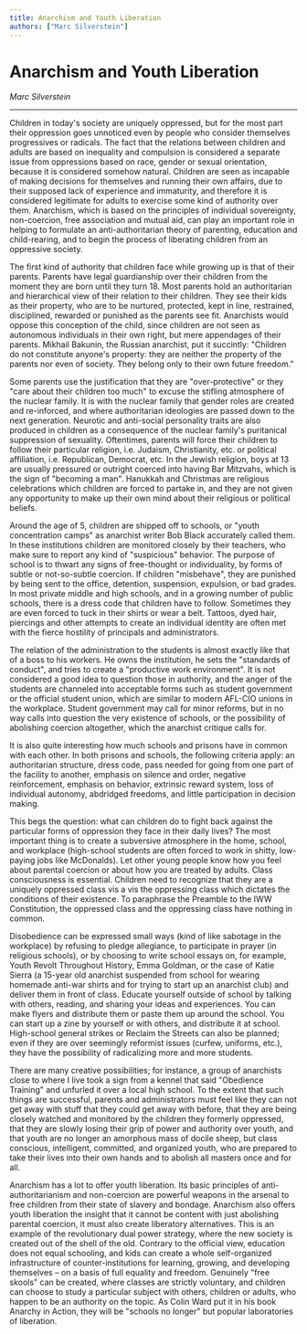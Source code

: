 ```yaml
---
title: Anarchism and Youth Liberation
authors: ["Marc Silverstein"]
---
```


# Anarchism and Youth Liberation

_Marc Silverstein_

---

Children in today's society are uniquely oppressed, but for the most part their oppression goes unnoticed even by people who consider themselves progressives or radicals. The fact that the relations between children and adults are based on inequality and compulsion is considered a separate issue from oppressions based on race, gender or sexual orientation, because it is considered somehow natural. Children are seen as incapable of making decisions for themselves and running their own affairs, due to their supposed lack of experience and immaturity, and therefore it is considered legitimate for adults to exercise some kind of authority over them. Anarchism, which is based on the principles of individual sovereignty, non-coercion, free association and mutual aid, can play an important role in helping to formulate an anti-authoritarian theory of parenting, education and child-rearing, and to begin the process of liberating children from an oppressive society.

The first kind of authority that children face while growing up is that of their parents. Parents have legal guardianship over their children from the moment they are born until they turn 18. Most parents hold an authoritarian and hierarchical view of their relation to their children. They see their kids as their property, who are to be nurtured, protected, kept in line, restrained, disciplined, rewarded or punished as the parents see fit. Anarchists would oppose this conception of the child, since children are not seen as autonomous individuals in their own right, but mere appendages of their parents. Mikhail Bakunin, the Russian anarchist, put it succintly: "Children do not constitute anyone's property: they are neither the property of the parents nor even of society. They belong only to their own future freedom."

Some parents use the justification that they are "over-protective" or they "care about their children too much" to excuse the stifling atmosphere of the nuclear family. It is with the nuclear family that gender roles are created and re-inforced, and where authoritarian ideologies are passed down to the next generation. Neurotic and anti-social personality traits are also produced in children as a consequence of the nuclear family's puritanical suppression of sexuality. Oftentimes, parents will force their children to follow their particular religion, i.e. Judaism, Christianity, etc. or political affiliation, i.e. Republican, Democrat, etc. In the Jewish religion, boys at 13 are usually pressured or outright coerced into having Bar Mitzvahs, which is the sign of "becoming a man". Hanukkah and Christmas are religious celebrations which children are forced to partake in, and they are not given any opportunity to make up their own mind about their religious or political beliefs.

Around the age of 5, children are shipped off to schools, or "youth concentration camps" as anarchist writer Bob Black accurately called them. In these institutions children are monitored closely by their teachers, who make sure to report any kind of "suspicious" behavior. The purpose of school is to thwart any signs of free-thought or individuality, by forms of subtle or not-so-subtle coercion. If children "misbehave", they are punished by being sent to the office, detention, suspension, expulsion, or bad grades. In most private middle and high schools, and in a growing number of public schools, there is a dress code that children have to follow. Sometimes they are even forced to tuck in their shirts or wear a belt. Tattoos, dyed hair, piercings and other attempts to create an individual identity are often met with the fierce hostility of principals and administrators.

The relation of the administration to the students is almost exactly like that of a boss to his workers. He owns the institution, he sets the "standards of conduct", and tries to create a "productive work environment". It is not considered a good idea to question those in authority, and the anger of the students are channeled into acceptable forms such as student government or the official student union, which are similar to modern AFL-CIO unions in the workplace. Student government may call for minor reforms, but in no way calls into question the very existence of schools, or the possibility of abolishing coercion altogether, which the anarchist critique calls for.

It is also quite interesting how much schools and prisons have in common with each other. In both prisons and schools, the following criteria apply: an authoritarian structure, dress code, pass needed for going from one part of the facility to another, emphasis on silence and order, negative reinforcement, emphasis on behavior, extrinsic reward system, loss of individual autonomy, abdridged freedoms, and little participation in decision making.

This begs the question: what can children do to fight back against the particular forms of oppression they face in their daily lives? The most important thing is to create a subversive atmosphere in the home, school, and workplace (high-school students are often forced to work in shitty, low-paying jobs like McDonalds). Let other young people know how you feel about parental coercion or about how you are treated by adults. Class consciousness is essential. Children need to recognize that they are a uniquely oppressed class vis a vis the oppressing class which dictates the conditions of their existence. To paraphrase the Preamble to the IWW Constitution, the oppressed class and the oppressing class have nothing in common.

Disobedience can be expressed small ways (kind of like sabotage in the workplace) by refusing to pledge allegiance, to participate in prayer (in religious schools), or by choosing to write school essays on, for example, Youth Revolt Throughout History, Emma Goldman, or the case of Katie Sierra (a 15-year old anarchist suspended from school for wearing homemade anti-war shirts and for trying to start up an anarchist club) and deliver them in front of class. Educate yourself outside of school by talking with others, reading, and sharing your ideas and experiences. You can make flyers and distribute them or paste them up around the school. You can start up a zine by yourself or with others, and distribute it at school. High-school general strikes or Reclaim the Streets can also be planned; even if they are over seemingly reformist issues (curfew, uniforms, etc.), they have the possibility of radicalizing more and more students.

There are many creative possibilities; for instance, a group of anarchists close to where I live took a sign from a kennel that said "Obedience Training" and unfurled it over a local high school. To the extent that such things are successful, parents and administrators must feel like they can not get away with stuff that they could get away with before, that they are being closely watched and monitored by the children they formerly oppressed, that they are slowly losing their grip of power and authority over youth, and that youth are no longer an amorphous mass of docile sheep, but class conscious, intelligent, committed, and organized youth, who are prepared to take their lives into their own hands and to abolish all masters once and for all.

Anarchism has a lot to offer youth liberation. Its basic principles of anti-authoritarianism and non-coercion are powerful weapons in the arsenal to free children from their state of slavery and bondage. Anarchism also offers youth liberation the insight that it cannot be content with just abolishing parental coercion, it must also create liberatory alternatives. This is an example of the revolutionary dual power strategy, where the new society is created out of the shell of the old. Contrary to the official view, education does not equal schooling, and kids can create a whole self-organized infrastructure of counter-institutions for learning, growing, and developing themselves – on a basis of full equality and freedom. Genuinely "free skools" can be created, where classes are strictly voluntary, and children can choose to study a particular subject with others, children or adults, who happen to be an authority on the topic. As Colin Ward put it in his book Anarchy in Action, they will be "schools no longer" but popular laboratories of liberation.
